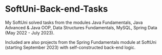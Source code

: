 # SoftUni-Back-end-Tasks

My SoftUni solved tasks from the modules Java Fundamentals, Java Advanced & Java OOP, Data Structures Fundamentals, MySQL, Spring Data (May 2022 - July 2023).

Included are also projects from the Spring Fundamentals module at SoftUni (starting September 2023) with self-constructed back-end logic.